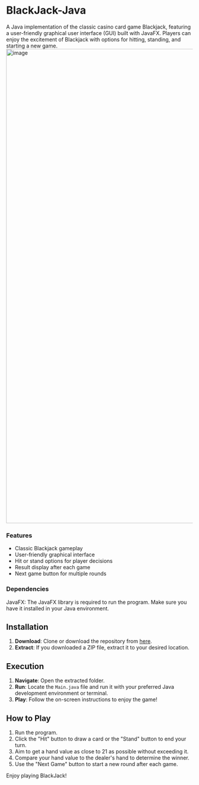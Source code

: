 # BlackJack-Java

A Java implementation of the classic casino card game Blackjack, featuring a user-friendly graphical user interface (GUI) built with JavaFX. Players can enjoy the excitement of Blackjack with options for hitting, standing, and starting a new game.
<img width="1277" alt="image" src="https://github.com/NimishBhatia3/BlackJack-Java/assets/169317740/395121cc-824a-47e3-8dd5-b008ee4dbc78">


### Features
- Classic Blackjack gameplay
- User-friendly graphical interface
- Hit or stand options for player decisions
- Result display after each game
- Next game button for multiple rounds

### Dependencies
JavaFX: The JavaFX library is required to run the program. Make sure you have it installed in your Java environment.

## Installation

1. **Download**: Clone or download the repository from [here](https://github.com/NimishBhatia3/BlackJack-Java).
2. **Extract**: If you downloaded a ZIP file, extract it to your desired location.

## Execution

1. **Navigate**: Open the extracted folder.
2. **Run**: Locate the `Main.java` file and run it with your preferred Java development environment or terminal.
3. **Play**: Follow the on-screen instructions to enjoy the game!

## How to Play

1. Run the program.
2. Click the "Hit" button to draw a card or the "Stand" button to end your turn.
3. Aim to get a hand value as close to 21 as possible without exceeding it.
4. Compare your hand value to the dealer's hand to determine the winner.
5. Use the "Next Game" button to start a new round after each game.

Enjoy playing BlackJack!
